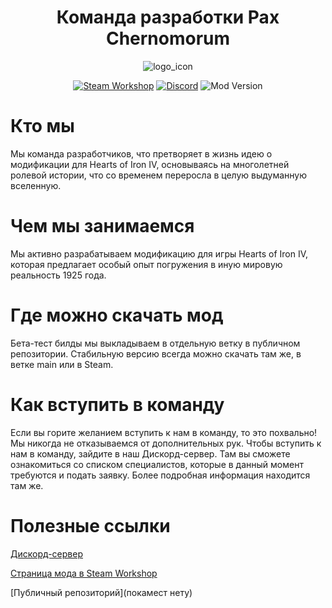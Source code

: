 <div align="center">


<h1>Команда разработки Pax Chernomorum</h1>

![logo_icon](https://github.com/user-attachments/assets/6027bb13-6527-4feb-a8c8-cfe02556379f)

[![Steam Workshop](https://img.shields.io/badge/Steam_Workshop-%231B2838.svg?style=for-the-badge&logo=steam&logoColor=white&color=1B2838)](https://steamcommunity.com/sharedfiles/filedetails/?id=3139202455)
[![Discord](https://img.shields.io/badge/Discord-%235865F2.svg?style=for-the-badge&logo=discord&logoColor=white)](https://discord.com/invite/Zjr2fg33Ke)
![Mod Version](https://img.shields.io/badge/Public_version-v0.1.7.12-9cf?style=for-the-badge&logo=github&logoColor=white)
</div>

# Кто мы
Мы команда разработчиков, что претворяет в жизнь идею о модификации для Hearts of Iron IV, основываясь на многолетней ролевой истории, что со временем переросла в целую выдуманную вселенную.
# Чем мы занимаемся
Мы активно разрабатываем модификацию для игры Hearts of Iron IV, которая предлагает особый опыт погружения в иную мировую реальность 1925 года.
# Где можно скачать мод
Бета-тест билды мы выкладываем в отдельную ветку в публичном репозитории. Стабильную версию всегда можно скачать там же, в ветке main или в Steam.
# Как вступить в команду
Если вы горите желанием вступить к нам в команду, то это похвально! Мы никогда не отказываемся от дополнительных рук. Чтобы вступить к нам в команду, зайдите в наш Дискорд-сервер. Там вы сможете ознакомиться со списком специалистов, которые в данный момент требуются и подать заявку. Более подробная информация находится там же.
# Полезные ссылки
[Дискорд-сервер](https://discord.com/invite/Zjr2fg33Ke)

[Страница мода в Steam Workshop](https://steamcommunity.com/sharedfiles/filedetails/?id=3139202455)

[Публичный репозиторий](покамест нету)
